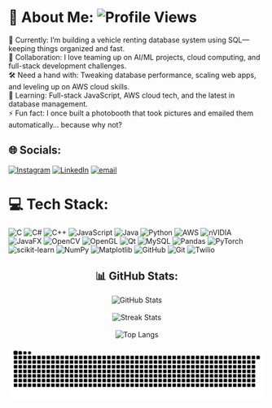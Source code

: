# 💫 About Me: ![Profile Views](https://komarev.com/ghpvc/?username=basemw0&color=blue)

🚗 Currently: I’m building a vehicle renting database system using SQL—keeping things organized and fast.<br>🤝 Collaboration: I love teaming up on AI/ML projects, cloud computing, and full-stack development challenges.<br>🛠 Need a hand with: Tweaking database performance, scaling web apps, and leveling up on AWS cloud skills.<br>🌱 Learning: Full-stack JavaScript, AWS cloud tech, and the latest in database management.<br>⚡ Fun fact: I once built a photobooth that took pictures and emailed them automatically… because why not? 


## 🌐 Socials:
[![Instagram](https://img.shields.io/badge/Instagram-%23E4405F.svg?logo=Instagram&logoColor=white)](https://instagram.com/basemw_) [![LinkedIn](https://img.shields.io/badge/LinkedIn-%230077B5.svg?logo=linkedin&logoColor=white)](https://www.linkedin.com/in/basem-walid-42658b229) [![email](https://img.shields.io/badge/Email-D14836?logo=gmail&logoColor=white)](mailto:basemwalid44@gmail.com) 

# 💻 Tech Stack:
![C](https://img.shields.io/badge/c-%2300599C.svg?style=for-the-badge&logo=c&logoColor=white) ![C#](https://img.shields.io/badge/c%23-%23239120.svg?style=for-the-badge&logo=csharp&logoColor=white) ![C++](https://img.shields.io/badge/c++-%2300599C.svg?style=for-the-badge&logo=c%2B%2B&logoColor=white) ![JavaScript](https://img.shields.io/badge/javascript-%23323330.svg?style=for-the-badge&logo=javascript&logoColor=%23F7DF1E) ![Java](https://img.shields.io/badge/java-%23ED8B00.svg?style=for-the-badge&logo=openjdk&logoColor=white) ![Python](https://img.shields.io/badge/python-3670A0?style=for-the-badge&logo=python&logoColor=ffdd54) ![AWS](https://img.shields.io/badge/AWS-%23FF9900.svg?style=for-the-badge&logo=amazon-aws&logoColor=white) ![nVIDIA](https://img.shields.io/badge/cuda-000000.svg?style=for-the-badge&logo=nVIDIA&logoColor=green) ![JavaFX](https://img.shields.io/badge/javafx-%23FF0000.svg?style=for-the-badge&logo=javafx&logoColor=white) ![OpenCV](https://img.shields.io/badge/opencv-%23white.svg?style=for-the-badge&logo=opencv&logoColor=white) ![OpenGL](https://img.shields.io/badge/OpenGL-%23FFFFFF.svg?style=for-the-badge&logo=opengl) ![Qt](https://img.shields.io/badge/Qt-%23217346.svg?style=for-the-badge&logo=Qt&logoColor=white) ![MySQL](https://img.shields.io/badge/mysql-4479A1.svg?style=for-the-badge&logo=mysql&logoColor=white) ![Pandas](https://img.shields.io/badge/pandas-%23150458.svg?style=for-the-badge&logo=pandas&logoColor=white) ![PyTorch](https://img.shields.io/badge/PyTorch-%23EE4C2C.svg?style=for-the-badge&logo=PyTorch&logoColor=white) ![scikit-learn](https://img.shields.io/badge/scikit--learn-%23F7931E.svg?style=for-the-badge&logo=scikit-learn&logoColor=white) ![NumPy](https://img.shields.io/badge/numpy-%23013243.svg?style=for-the-badge&logo=numpy&logoColor=white) ![Matplotlib](https://img.shields.io/badge/Matplotlib-%23ffffff.svg?style=for-the-badge&logo=Matplotlib&logoColor=black) ![GitHub](https://img.shields.io/badge/github-%23121011.svg?style=for-the-badge&logo=github&logoColor=white) ![Git](https://img.shields.io/badge/git-%23F05033.svg?style=for-the-badge&logo=git&logoColor=white) ![Twilio](https://img.shields.io/badge/Twilio-F22F46?style=for-the-badge&logo=Twilio&logoColor=white)
<h2 align = "center">📊 GitHub Stats:</h2>
<p align = "center">
  <img src="https://github-readme-stats.vercel.app/api?username=basemw0&theme=dark&hide_border=false&include_all_commits=false&count_private=false" alt="GitHub Stats"/>
  <br/>
  <br/>
  
  <img src="https://nirzak-streak-stats.vercel.app/?user=basemw0&theme=dark&hide_border=false" alt="Streak Stats"/>
  <br/>
  <br/>
  
<img src="https://github-readme-stats.vercel.app/api/top-langs/?username=basemw0&theme=dark&hide_border=false&count_private=true&layout=compact&langs_count=8" alt="Top Langs"/>
</p>


<div align="center">
  <picture>
    <source media="(prefers-color-scheme: dark)" srcset="https://raw.githubusercontent.com/basemw0/basemw0/output/github-snake-dark.svg" />
    <source media="(prefers-color-scheme: light)" srcset="https://raw.githubusercontent.com/basemw0/basemw0/output/github-snake.svg" />
    <img alt="github-snake" src="https://raw.githubusercontent.com/basemw0/basemw0/output/github-snake.svg" />
  </picture>
</div>
